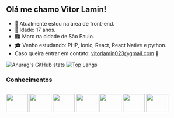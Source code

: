 ## Olá me chamo Vitor Lamin!

- 🧳 Atualmente estou na área de front-end.
- 🎂 Idade: 17 anos.
- 🏙 Moro na cidade de São Paulo.
- 🎓 Venho estudando: PHP, Ionic, React, React Native e python.
- Caso queira entrar em contato: vitorlamin023@gmail.com 🤗

<div>
  
  ![Anurag's GitHub stats](https://github-readme-stats.vercel.app/api?username=Vitor-Lamin023&theme=maroongold&show_icons=true)
  [![Top Langs](https://github-readme-stats.vercel.app/api/top-langs/?username=Vitor-lamin023&layout=compact&theme=maroongold&show)](https://github.com/anuraghazra/github-readme-stats)

</div>

  ### Conhecimentos
   ##   
   
<div style="display inline-block;">
   
<img align="Center" height=50 width=60 src="https://cdn.jsdelivr.net/gh/devicons/devicon@latest/icons/figma/figma-original.svg" />
<img align="Center" height=50 width=60 src="https://cdn.jsdelivr.net/gh/devicons/devicon@latest/icons/javascript/javascript-original.svg" />
<img align="Center" height=50 width=60 src="https://cdn.jsdelivr.net/gh/devicons/devicon@latest/icons/html5/html5-original.svg" />
<img align="Center" height=50 width=60 src="https://cdn.jsdelivr.net/gh/devicons/devicon@latest/icons/mysql/mysql-original.svg" />
<img align="Center" height=50 width=60 src="https://cdn.jsdelivr.net/gh/devicons/devicon@latest/icons/css3/css3-original.svg" />
<img align="Center" height=50 width=60 src="https://cdn.jsdelivr.net/gh/devicons/devicon@latest/icons/illustrator/illustrator-line.svg" />
<img align="Center" height=50 width=60 src="https://cdn.jsdelivr.net/gh/devicons/devicon@latest/icons/php/php-original.svg" />
         
</div>

